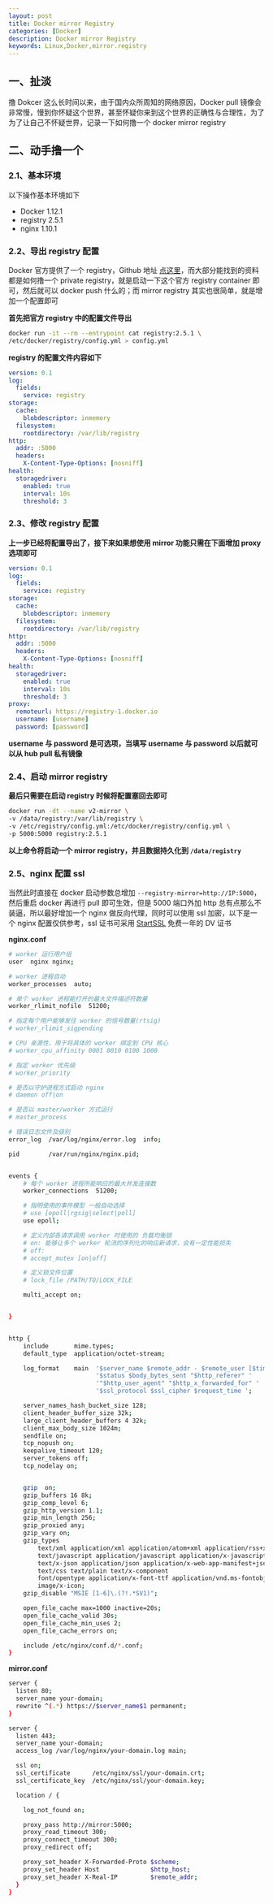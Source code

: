 ```yaml
---
layout: post
title: Docker mirror Registry
categories: [Docker]
description: Docker mirror Registry
keywords: Linux,Docker,mirror.registry
---
```



## 一、扯淡

撸 Dokcer 这么长时间以来，由于国内众所周知的网络原因，Docker pull 镜像会非常慢，慢到你怀疑这个世界，甚至怀疑你来到这个世界的正确性与合理性，为了为了让自己不怀疑世界，记录一下如何撸一个 docker mirror registry

## 二、动手撸一个

### 2.1、基本环境

以下操作基本环境如下

- Docker 1.12.1
- registry 2.5.1
- nginx 1.10.1

<!--more-->

### 2.2、导出 registry 配置

Docker 官方提供了一个 registry，Github 地址 [点这里](https://github.com/docker/distribution)，而大部分能找到的资料都是如何撸一个 private registry，就是启动一下这个官方 registry container 即可，然后就可以 docker push 什么的；而 mirror registry 其实也很简单，就是增加一个配置即可

**首先把官方 registry 中的配置文件导出**

``` sh
docker run -it --rm --entrypoint cat registry:2.5.1 \
/etc/docker/registry/config.yml > config.yml
```

**registry 的配置文件内容如下**

``` yml
version: 0.1
log:
  fields:
    service: registry
storage:
  cache:
    blobdescriptor: inmemory
  filesystem:
    rootdirectory: /var/lib/registry
http:
  addr: :5000
  headers:
    X-Content-Type-Options: [nosniff]
health:
  storagedriver:
    enabled: true
    interval: 10s
    threshold: 3
```

### 2.3、修改 registry 配置

**上一步已经将配置导出了，接下来如果想使用 mirror 功能只需在下面增加 proxy 选项即可**

``` yml
version: 0.1
log:
  fields:
    service: registry
storage:
  cache:
    blobdescriptor: inmemory
  filesystem:
    rootdirectory: /var/lib/registry
http:
  addr: :5000
  headers:
    X-Content-Type-Options: [nosniff]
health:
  storagedriver:
    enabled: true
    interval: 10s
    threshold: 3
proxy:
  remoteurl: https://registry-1.docker.io
  username: [username]
  password: [password]

```

**username 与 password 是可选项，当填写 username 与 password 以后就可以从 hub pull 私有镜像**

### 2.4、启动 mirror registry

**最后只需要在启动 registry 时候将配置塞回去即可**

``` sh
docker run -dt --name v2-mirror \
-v /data/registry:/var/lib/registry \
-v /etc/registry/config.yml:/etc/docker/registry/config.yml \
-p 5000:5000 registry:2.5.1
```

**以上命令将启动一个 mirror registry，并且数据持久化到 `/data/registry`**

### 2.5、nginx 配置 ssl

当然此时直接在 docker 启动参数总增加 `--registry-mirror=http://IP:5000`，然后重启 docker 再进行 pull 即可生效，但是 5000 端口外加 http 总有点那么不装逼，所以最好增加一个 nginx 做反向代理，同时可以使用 ssl 加密，以下是一个 nginx 配置仅供参考，ssl 证书可采用 [StartSSL](https://www.startssl.com) 免费一年的 DV 证书

**nginx.conf**

``` sh
# worker 运行用户组
user  nginx nginx;

# worker 进程自动
worker_processes  auto;

# 单个 worker 进程能打开的最大文件描述符数量
worker_rlimit_nofile  51200;

# 指定每个用户能够发往 worker 的信号数量(rtsig)
# worker_rlimit_sigpending

# CPU 亲源性，用于将具体的 worker 绑定到 CPU 核心
# worker_cpu_affinity 0001 0010 0100 1000

# 指定 worker 优先级
# worker_priority

# 是否以守护进程方式启动 nginx
# daemon off|on

# 是否以 master/worker 方式运行
# master_process

# 错误日志文件及级别
error_log  /var/log/nginx/error.log  info;

pid        /var/run/nginx/nginx.pid;


events {
    # 每个 worker 进程所能响应的最大并发连接数
    worker_connections  51200;

    # 指明使用的事件模型 一般自动选择
    # use [epoll|rgsig|select|poll]
    use epoll;

    # 定义内部各请求调用 worker 时使用的 负载均衡锁
    # on: 能够让多个 worker 轮流的序列化的响应新请求，会有一定性能损失
    # off:
    # accept_mutex [on|off]

    # 定义锁文件位置
    # lock_file /PATH/TO/LOCK_FILE

    multi_accept on;


}


http {
    include       mime.types;
    default_type  application/octet-stream;

    log_format    main  '$server_name $remote_addr - $remote_user [$time_local] "$request" - $request_body '
                        '$status $body_bytes_sent "$http_referer" '
                        '"$http_user_agent" "$http_x_forwarded_for" '
                        '$ssl_protocol $ssl_cipher $request_time ';

    server_names_hash_bucket_size 128;
    client_header_buffer_size 32k;
    large_client_header_buffers 4 32k;
    client_max_body_size 1024m;
    sendfile on;
    tcp_nopush on;
    keepalive_timeout 120;
    server_tokens off;
    tcp_nodelay on;


    gzip  on;
    gzip_buffers 16 8k;
    gzip_comp_level 6;
    gzip_http_version 1.1;
    gzip_min_length 256;
    gzip_proxied any;
    gzip_vary on;
    gzip_types
        text/xml application/xml application/atom+xml application/rss+xml application/xhtml+xml image/svg+xml
        text/javascript application/javascript application/x-javascript
        text/x-json application/json application/x-web-app-manifest+json
        text/css text/plain text/x-component
        font/opentype application/x-font-ttf application/vnd.ms-fontobject
        image/x-icon;
    gzip_disable "MSIE [1-6]\.(?!.*SV1)";

    open_file_cache max=1000 inactive=20s;
    open_file_cache_valid 30s;
    open_file_cache_min_uses 2;
    open_file_cache_errors on;

    include /etc/nginx/conf.d/*.conf;
}
```

**mirror.conf**

``` sh
server {
  listen 80;
  server_name your-domain;
  rewrite ^(.*) https://$server_name$1 permanent;
}

server {
  listen 443;
  server_name your-domain;
  access_log /var/log/nginx/your-domain.log main;

  ssl on;
  ssl_certificate      /etc/nginx/ssl/your-domain.crt;
  ssl_certificate_key  /etc/nginx/ssl/your-domain.key;

  location / {

    log_not_found on;

    proxy_pass http://mirror:5000;
    proxy_read_timeout 300;
    proxy_connect_timeout 300;
    proxy_redirect off;

    proxy_set_header X-Forwarded-Proto $scheme;
    proxy_set_header Host              $http_host;
    proxy_set_header X-Real-IP         $remote_addr;
  }
}
```
